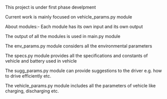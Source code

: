 This project is under first phase develpment

Current work is mainly focused on vehicle_params.py module

About modules:-
Each module has its own input and its own output

The output of all the modules is used in main.py module

The env_params.py module considers all the environmental parameters

The specs.py module provides all the specifications and constants of vehicle and battery used in vehicle

The sugg_params.py module can provide suggestions to the driver e.g. how to drive efficiently etc.

The vehicle_params.py module includes all the parameters of vehicle like charging, discharging etc.

